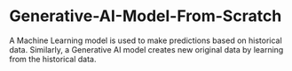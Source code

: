 # Generative-AI-Model-From-Scratch
A Machine Learning model is used to make predictions based on historical data. Similarly, a Generative AI model creates new original data by learning from the historical data.
